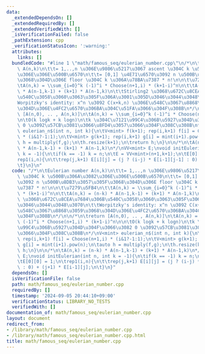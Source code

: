 ```yaml
---
data:
  _extendedDependsOn: []
  _extendedRequiredBy: []
  _extendedVerifiedWith: []
  _isVerificationFailed: false
  _pathExtension: cpp
  _verificationStatusIcon: ':warning:'
  attributes:
    links: []
  bundledCode: "#line 1 \"math/famous_seq/eulerian_number.cpp\"\n/*\n\tEulerian number\
    \ A(n,k)\n\t\t= 1,..,n \u306E\u9806\u5217\u3067 ascent \u304C k \u500B\u306A\u3082\
    \u306E\u306E\u500B\u6570\n\t\t= [0,1] \u4E71\u6570\u3092 n \u500B\u8DB3\u3057\u305F\
    \u3068\u304D\u306E floor \u304C k \u306A\u78BA\u7387 * n!\n\n\t\u7279\u5FB4\n\t\
    \tA(n,k) = \\sum_{i=0}^k (-1)^i * Choose(n+1,i) * (k+1-i)^n\n\t\tA(n,k) = (n-k)\
    \ * A(n-1,k-1) + (k+1) * A(n-1,k)\n\t\tStirling2 \u3068\u672C\u8CEA\u7684\u306B\
    \u540C\u3058\u3060\u3063\u305F\u306A\u3001\u305D\u3046\u3044\u3048\u3070\n\t\t\
    Worpitzky's identity: x^n \u3092 C(x+k,n) \u306E\u548C\u3067\u8868\u3059\u3068\
    \u304D\u306E\u4FC2\u6570\u306BA\u304C\u51FA\u3066\u304F\u308B\n*/\n\n/*\n\treturn\
    \ [A(n,0), .. , A(n,k)]\n\tA(n,k) = \\sum_{i=0}^k (-1)^i * Choose(n+1,i) * (k+1-i)^n\n\
    \n\tO(k logk + k logn)\n\tk \u304C\u7121\u99C4\u306B\u5927\u304D\u304F\u3066\u3082\
    \ 0 \u3092\u57CB\u3081\u3066\u8FD4\u3057\u3066\u304F\u308C\u308B\n*/\nV<mint>\
    \ eulerian_n$(int n, int k){\n\tV<mint> f(k+1); rep(i,k+1) f[i] = Choose(n+1,i)\
    \ * (i&1?-1:1);\n\tV<mint> g(k+1); rep(i,k+1) g[i] = mint(i+1).pow(n);\n\tauto\
    \ h = multiply(f,g);\n\th.resize(k+1);\n\treturn h;\n}\n\n/*\n\tA(n,k) = (n-k)\
    \ * A(n-1,k-1) + (k+1) * A(n-1,k)\n*/\nVV<mint> E;\nvoid initEulerian(int n, int\
    \ k = -1){\n\tif(k == -1) k = n;\n\tE = VV<mint>(n+1,k+1);\n\tE[0][0] = 1;\n\t\
    rep1(i,n){\n\t\trep(j,k+1) E[i][j] = (j ? (i-j) * E[i-1][j-1] : 0) + (j+1) * E[i-1][j];\n\
    \t}\n}\n"
  code: "/*\n\tEulerian number A(n,k)\n\t\t= 1,..,n \u306E\u9806\u5217\u3067 ascent\
    \ \u304C k \u500B\u306A\u3082\u306E\u306E\u500B\u6570\n\t\t= [0,1] \u4E71\u6570\
    \u3092 n \u500B\u8DB3\u3057\u305F\u3068\u304D\u306E floor \u304C k \u306A\u78BA\
    \u7387 * n!\n\n\t\u7279\u5FB4\n\t\tA(n,k) = \\sum_{i=0}^k (-1)^i * Choose(n+1,i)\
    \ * (k+1-i)^n\n\t\tA(n,k) = (n-k) * A(n-1,k-1) + (k+1) * A(n-1,k)\n\t\tStirling2\
    \ \u3068\u672C\u8CEA\u7684\u306B\u540C\u3058\u3060\u3063\u305F\u306A\u3001\u305D\
    \u3046\u3044\u3048\u3070\n\t\tWorpitzky's identity: x^n \u3092 C(x+k,n) \u306E\
    \u548C\u3067\u8868\u3059\u3068\u304D\u306E\u4FC2\u6570\u306BA\u304C\u51FA\u3066\
    \u304F\u308B\n*/\n\n/*\n\treturn [A(n,0), .. , A(n,k)]\n\tA(n,k) = \\sum_{i=0}^k\
    \ (-1)^i * Choose(n+1,i) * (k+1-i)^n\n\n\tO(k logk + k logn)\n\tk \u304C\u7121\
    \u99C4\u306B\u5927\u304D\u304F\u3066\u3082 0 \u3092\u57CB\u3081\u3066\u8FD4\u3057\
    \u3066\u304F\u308C\u308B\n*/\nV<mint> eulerian_n$(int n, int k){\n\tV<mint> f(k+1);\
    \ rep(i,k+1) f[i] = Choose(n+1,i) * (i&1?-1:1);\n\tV<mint> g(k+1); rep(i,k+1)\
    \ g[i] = mint(i+1).pow(n);\n\tauto h = multiply(f,g);\n\th.resize(k+1);\n\treturn\
    \ h;\n}\n\n/*\n\tA(n,k) = (n-k) * A(n-1,k-1) + (k+1) * A(n-1,k)\n*/\nVV<mint>\
    \ E;\nvoid initEulerian(int n, int k = -1){\n\tif(k == -1) k = n;\n\tE = VV<mint>(n+1,k+1);\n\
    \tE[0][0] = 1;\n\trep1(i,n){\n\t\trep(j,k+1) E[i][j] = (j ? (i-j) * E[i-1][j-1]\
    \ : 0) + (j+1) * E[i-1][j];\n\t}\n}"
  dependsOn: []
  isVerificationFile: false
  path: math/famous_seq/eulerian_number.cpp
  requiredBy: []
  timestamp: '2024-09-05 20:44:10+09:00'
  verificationStatus: LIBRARY_NO_TESTS
  verifiedWith: []
documentation_of: math/famous_seq/eulerian_number.cpp
layout: document
redirect_from:
- /library/math/famous_seq/eulerian_number.cpp
- /library/math/famous_seq/eulerian_number.cpp.html
title: math/famous_seq/eulerian_number.cpp
---
```

